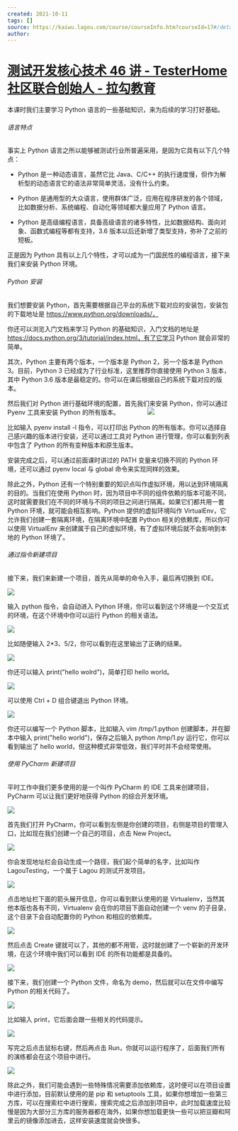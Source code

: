 ```yaml
---
created: 2021-10-11
tags: []
source: https://kaiwu.lagou.com/course/courseInfo.htm?courseId=17#/detail/pc?id=317
author: 
---
```


# [测试开发核心技术 46 讲 - TesterHome 社区联合创始人 - 拉勾教育](https://kaiwu.lagou.com/course/courseInfo.htm?courseId=17#/detail/pc?id=317)


本课时我们主要学习 Python 语言的一些基础知识，来为后续的学习打好基础。

###### 语言特点  

事实上 Python 语言之所以能够被测试行业所普遍采用，是因为它具有以下几个特点：

-   Python 是一种动态语言，虽然它比 Java、C/C++ 的执行速度慢，但作为解析型的动态语言它的语法非常简单灵活，没有什么约束。
    
-   Python 是通用型的大众语言，使用群体广泛，应用在程序研发的各个领域，比如数据分析、系统编程、自动化等领域都大量应用了 Python 语言。
    
-   Python 是高级编程语言，具备高级语言的诸多特性，比如数据结构、面向对象、函数式编程等都有支持，3.6 版本以后还新增了类型支持，弥补了之前的短板。
    

正是因为 Python 具有以上几个特性，才可以成为一门国民性的编程语言，接下来我们来安装 Python 环境。

###### Python 安装  

我们想要安装 Python，首先需要根据自己平台的系统下载对应的安装包，安装包的下载地址是 https://www.python.org/downloads/，

你还可以浏览入门文档来学习 Python 的基础知识，入门文档的地址是 https://docs.python.org/3/tutorial/index.html，有了它学习 Python 就会非常的简单。

其次，Python 主要有两个版本，一个版本是 Python 2，另一个版本是 Python 3。目前，Python 3 已经成为了行业标准，这里推荐你直接使用 Python 3 版本，其中 Python 3.6 版本是最稳定的。你可以在课后根据自己的系统下载对应的版本。

然后我们对 Python 进行基础环境的配置，首先我们来安装 Python，你可以通过 Pyenv 工具来安装 Python 的所有版本。                ![](https://s0.lgstatic.com/i/image3/M01/57/2D/CgpOIF3yFUGAdG7_AAGSzbPs2f4283.png) 

比如输入 pyenv install -l 指令，可以打印出 Python 的所有版本。你可以选择自己感兴趣的版本进行安装，还可以通过工具对 Python 进行管理，你可以看到列表中包含了 Python 的所有变种版本和原生版本。

安装完成之后，可以通过前面课时讲过的 PATH 变量来切换不同的 Python 环境，还可以通过 pyenv local 与 global 命令来实现同样的效果。

除此之外，Python 还有一个特别重要的知识点叫作虚拟环境，用以达到环境隔离的目的。当我们在使用 Python 时，因为项目中不同的组件依赖的版本可能不同，这时就需要我们在不同的环境与不同的项目之间进行隔离。如果它们都共用一套 Python 环境，就可能会相互影响。Python 提供的虚拟环境叫作 VirtualEnv，它允许我们创建一套隔离环境，在隔离环境中配置 Python 相关的依赖库，所以你可以使用 VirtualEnv 来创建属于自己的虚拟环境，有了虚拟环境后就不会影响到本地的 Python 环境了。

###### 通过指令新建项目

接下来，我们来新建一个项目，首先从简单的命令入手，最后再切换到 IDE。

![](https://s0.lgstatic.com/i/image3/M01/57/2D/Cgq2xl3yFUKAUjILAAEtlT3HPd4840.png)

输入 python 指令，会自动进入 Python 环境，你可以看到这个环境是一个交互式的环境，在这个环境中你可以运行 Python 的相关语法。

![](https://s0.lgstatic.com/i/image3/M01/57/2D/CgpOIF3yFUKAe9hlAAERa_mHK8U085.png)

比如随便输入 2\*3、5/2，你可以看到在这里输出了正确的结果。

![](https://s0.lgstatic.com/i/image3/M01/57/2D/Cgq2xl3yFUKAIZcBAAESetMPBRY569.png)

你还可以输入 print("hello wolrd")，简单打印 hello world。

![](https://s0.lgstatic.com/i/image3/M01/57/2D/CgpOIF3yFUKAUhveAAETkY6kkuc074.png)

可以使用 Ctrl + D 组合键退出 Python 环境。

![](https://s0.lgstatic.com/i/image3/M01/57/2D/Cgq2xl3yFUOAdNz_AAD2Bbjx_l8240.png)

你还可以编写一个 Python 脚本，比如输入 vim /tmp/1.python 创建脚本，并在脚本中输入 print("hello world")，保存之后输入 python /tmp/1.py 运行它，你可以看到输出了 hello world，但这种模式非常低效，我们平时并不会经常使用。

###### 使用 PyCharm 新建项目

平时工作中我们更多使用的是一个叫作 PyCharm 的 IDE 工具来创建项目，PyCharm 可以让我们更好地获得 Python 的综合开发环境。

![](https://s0.lgstatic.com/i/image3/M01/57/2D/Cgq2xl3yFUOAQvRpAAGUkmgkCsk774.png)

首先我们打开 PyCharm，你可以看到左侧是你创建的项目，右侧是项目的管理入口，比如现在我们创建一个自己的项目，点击 New Project。

![](https://s0.lgstatic.com/i/image3/M01/57/2D/CgpOIF3yFUOAB3w0AAB_gFtBIf4241.png)

你会发现地址栏会自动生成一个路径，我们起个简单的名字，比如叫作 LagouTesting，一个属于 Lagou 的测试开发项目。

 ![](https://s0.lgstatic.com/i/image3/M01/57/2D/Cgq2xl3yFUOASgthAAFBA4li-0E528.png) 

点击地址栏下面的箭头展开信息，你可以看到默认使用的是 Virtualenv，当然其他本版也各有不同，Virtualenv 会在你的项目下面自动创建一个 venv 的子目录，这个目录下会自动配置你的 Python 和相应的依赖库。

 ![](https://s0.lgstatic.com/i/image3/M01/57/2D/CgpOIF3yFUSAQMjVAAHQju3q3j8012.png) 

然后点击 Create 键就可以了，其他的都不用管，这时就创建了一个崭新的开发环境，在这个环境中我们可以看到 IDE 的所有功能都是具备的。

![](https://s0.lgstatic.com/i/image3/M01/57/2D/Cgq2xl3yFUSAIYN7AAK6APzE9OI273.png)

接下来，我们创建一个 Python 文件，命名为 demo，然后就可以在文件中编写 Python 的相关代码了。

![](https://s0.lgstatic.com/i/image3/M01/57/2D/CgpOIF3yFUSAAXigAAJRbdjkNAE937.png)

比如输入 print，它后面会跟一些相关的代码提示。

 ![](https://s0.lgstatic.com/i/image3/M01/57/2D/Cgq2xl3yFUSAI_-4AAMxl3nPLDM522.png) 

写完之后点击鼠标右键，然后再点击 Run，你就可以运行程序了，后面我们所有的演练都会在这个项目中进行。

![](https://s0.lgstatic.com/i/image3/M01/57/2E/Cgq2xl3yFu6AZIKCAAIOJYWXuQA156.png)

除此之外，我们可能会遇到一些特殊情况需要添加依赖库，这时便可以在项目设置中进行添加，目前默认使用的是 pip 和 setuptools 工具，如果你想增加一些第三方库，可以在搜索栏中进行搜索，搜索完成之后添加到项目中，此时加载速度比较慢是因为大部分三方库的服务器都在海外，如果你想加载更快一些可以把豆瓣和阿里云的镜像添加进去，这样安装速度就会快很多。
